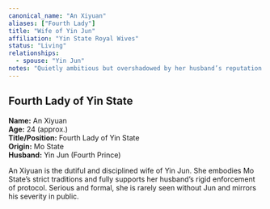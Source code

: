 ```yaml
---
canonical_name: "An Xiyuan"
aliases: ["Fourth Lady"]
title: "Wife of Yin Jun"
affiliation: "Yin State Royal Wives"
status: "Living"
relationships:
  - spouse: "Yin Jun"
notes: "Quietly ambitious but overshadowed by her husband’s reputation. Keeps her dignity and composure in court."
---
```

## Fourth Lady of Yin State  
**Name:** An Xiyuan  
**Age:** 24 (approx.)  
**Title/Position:** Fourth Lady of Yin State  
**Origin:** Mo State  
**Husband:** Yin Jun (Fourth Prince)

An Xiyuan is the dutiful and disciplined wife of Yin Jun. She embodies Mo State’s strict traditions and fully supports her husband’s rigid enforcement of protocol. Serious and formal, she is rarely seen without Jun and mirrors his severity in public.
